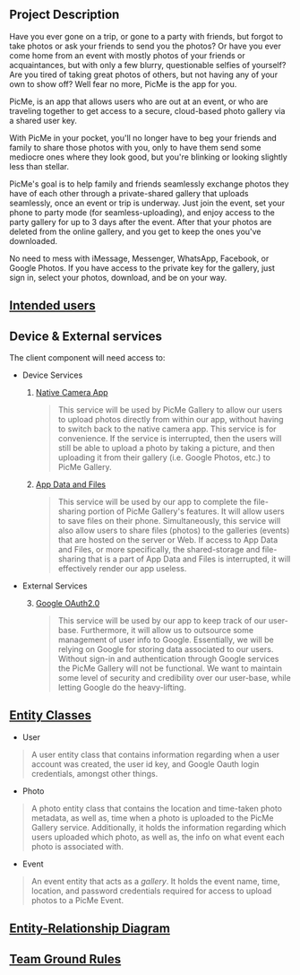 ## Project Description
Have you ever gone on a trip, or gone to a party with friends, but forgot to take photos or ask your friends to send you the photos? 
Or have you ever come
home from an event with mostly photos of your friends or acquaintances, but with only a few blurry, questionable selfies of yourself? Are you tired of taking great photos of others, but not having any of your own to show off? Well fear no more, PicMe is the app for you.

PicMe, is an app that allows users who are out at an event, or who are traveling together to get access to a secure, cloud-based photo gallery via a shared user key.

With PicMe in your pocket, you'll no longer have to beg your friends and family to share those photos with you, only to have
them send some mediocre ones where they look good, but you're blinking or looking slightly less than stellar.

PicMe's goal is to 
help family and friends seamlessly exchange photos they have of each other through a private-shared gallery that uploads seamlessly, once an event or trip is underway. Just join the event, set your phone to party mode (for seamless-uploading), and enjoy access to the party gallery for up to 3 days after the event. After that your photos are deleted from the online gallery, and you get to keep the ones you've downloaded.

No need to mess with iMessage, Messenger, WhatsApp, Facebook, or Google Photos. If you have access to the private key for the gallery, just sign in, select your photos, download, and be on your way.

## [Intended users](work/intendedUsers.md)


## Device & External services
The client component will need access to:
* Device Services
    1. [Native Camera App](https://developer.android.com/training/camera/photobasics)
        > This service will be used by PicMe Gallery to allow our users to upload photos directly from within our app, without having to switch back to the native camera app.
        This service is for convenience. If the service is interrupted, then the users will still be able to upload a photo by taking a picture, and then uploading it from their gallery (i.e. Google Photos, etc.) to PicMe Gallery.
    2. [App Data and Files](https://developer.android.com/guide/topics/data)
        > This service will be used by our app to complete the file-sharing portion of PicMe Gallery's features. It will allow users to save files on their phone.
        Simultaneously, this service will also allow users to share files (photos) to the galleries (events) that are hosted on the server or Web.
        If access to App Data and Files, or more specifically, the shared-storage and file-sharing that is a part of App Data and Files is interrupted, it will effectively render our app useless.
                                                                                
* External Services
    
    3. [Google OAuth2.0](https://developers.google.com/assistant/identity/google-sign-in-oauth)
        > This service will be used by our app to keep track of our user-base. Furthermore, it will allow us to outsource some management of user info to Google.
        Essentially, we will be relying on Google for storing data associated to our users. 
        Without sign-in and authentication through Google services the PicMe Gallery will not be functional. We want to maintain some level of security and credibility over our user-base, while letting Google do the heavy-lifting.


[//]: # (Geo-fencing seems pretty rad though!. Maybe we can eventually use it? https://developer.android.com/training/location/geofencing However, we don't want our app to be dependent on it.)


## [Entity Classes](https://github.com/picme-gallery/picme-gallery-service/tree/master/src/main/java/edu/cnm/deepdive/picmegallery/model/entity)
* User
> A user entity class that contains information regarding when a user account was created, the user id key,
>and Google Oauth login credentials, amongst other things.
  
* Photo
> A photo entity class that contains the location and time-taken photo metadata, as well as, time when a photo is uploaded to the PicMe Gallery service.
>Additionally, it holds the information regarding which users uploaded which photo, as well as, the info on what event each photo is associated with.

* Event
> An event entity that acts as a _gallery_. It holds the event name, time, location, and password credentials required for
>access to upload photos to a PicMe Event. 

## [Entity-Relationship Diagram](work/entityRelationshipDiagram.md)
    
## [Team Ground Rules](ground-rules.md)
